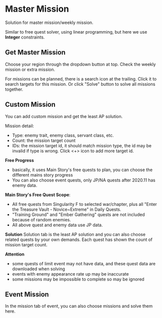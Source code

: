 # Master Mission

Solution for master mission/weekly mission.

Similar to free quest solver, using linear programming, but here we use **Integer** constraints.

## Get Master Mission

Choose your region through the dropdown button at top. Check the weekly mission or extra mission.

For missions can be planned, there is a search icon at the trailing. Click it to search targets for this mission.
Or click "Solve" button to solve all missions together.

## Custom Mission

You can add custom mission and get the least AP solution.

Mission detail:

- Type: enemy trait, enemy class, servant class, etc.
- Count: the mission target count
- IDs: the mission target id, it should match mission type, the id may be invalid if type is wrong. Click <+> icon to add more target id.

**Free Progress**

- basically, it uses Main Story's free quests to plan, you can choose the different mains story progress
- You can also choose event quests, only JP/NA quests after 2020.11 has enemy data.

**Main Story's Free Quest Scope**:

- All free quests from Singularity F to selected war/chapter, plus all "Enter the Treasure Vault - Novice~Extreme" in Daily Quests.
- "Training Ground" and "Ember Gathering" quests are not included because of random enemies.
- All above quest and enemy data use JP data.

**Solution**
Solution tab is the least AP solution and you can also choose related quests by your own demands. Each quest has shown the count of mission target count.

**Attention**

- some quests of limit event may not have data, and these quest data are downloaded when solving
- events with enemy appearance rate up may be inaccurate
- some missions may be impossible to complete so may be ignored

## Event Mission

In the mission tab of event, you can also choose missions and solve them here.
